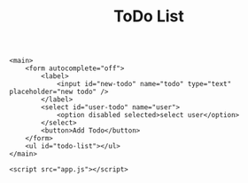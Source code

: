 
<!DOCTYPE html>
<html lang="en">

<head>
    <meta charset="UTF-8">
    <meta http-equiv="X-UA-Compatible" content="IE=edge">
    <meta name="viewport" content="width=device-width, initial-scale=1.0">
    <title>ToDo List</title>
    <link rel="stylesheet" href="style.css">
</head>

<body>
    <header>
        <h1>ToDo List</h1>
    </header>

    <main>
        <form autocomplete="off">
            <label>
                <input id="new-todo" name="todo" type="text" placeholder="new todo" />
            </label>
            <select id="user-todo" name="user">
                <option disabled selected>select user</option>
            </select>
            <button>Add Todo</button>
        </form>
        <ul id="todo-list"></ul>
    </main>
    
    <script src="app.js"></script>
</body>

</html>
